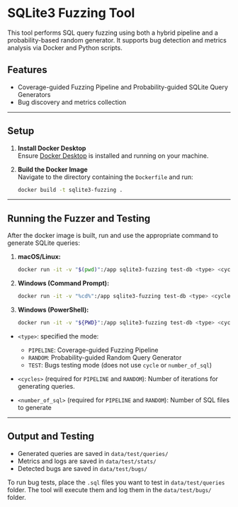 
# SQLite3 Fuzzing Tool

This tool performs SQL query fuzzing using both a hybrid pipeline and a probability-based random generator. It supports bug detection and metrics analysis via Docker and Python scripts.

## Features

- Coverage-guided Fuzzing Pipeline and Probability-guided SQLite Query Generators
- Bug discovery and metrics collection

---

## Setup

1. **Install Docker Desktop**  
   Ensure [Docker Desktop](https://www.docker.com/products/docker-desktop) is installed and running on your machine.

2. **Build the Docker Image**  
   Navigate to the directory containing the `Dockerfile` and run:
   ```bash
   docker build -t sqlite3-fuzzing .

---

## Running the Fuzzer and Testing

After the docker image is built, run and use the appropriate command to generate SQLite queries:

1. **macOS/Linux:**
    ```bash
    docker run -it -v "$(pwd)":/app sqlite3-fuzzing test-db <type> <cycles> <number_of_queries>

2. **Windows (Command Prompt):**
    ```bash
    docker run -it -v "%cd%":/app sqlite3-fuzzing test-db <type> <cycles> <number_of_sql>

3. **Windows (PowerShell):**
    ```bash
    docker run -it -v "${PWD}":/app sqlite3-fuzzing test-db <type> <cycles> <number_of_sql>

- ```<type>```: specified the mode:
    - ```PIPELINE```: Coverage-guided Fuzzing Pipeline
    - ```RANDOM```: Probability-guided Random Query Generator
    - ```TEST```: Bugs testing mode (does not use ```cycle``` or ```number_of_sql```)

- ```<cycles>``` (required for ```PIPELINE``` and ```RANDOM```): Number of iterations for generating queries.

- ```<number_of_sql>``` (required for ```PIPELINE``` and ```RANDOM```): Number of SQL files to generate

---

## Output and Testing

- Generated queries are saved in ```data/test/queries/``` 
- Metrics and logs are saved in ```data/test/stats/```
- Detected bugs are saved in ```data/test/bugs/```

To run bug tests, place the ```.sql``` files you want to test in ```data/test/queries``` folder. The tool will execute them and log them in the ```data/test/bugs/``` folder.


